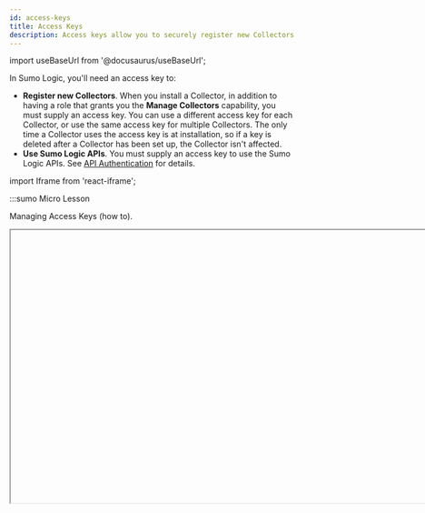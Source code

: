 ```yaml
---
id: access-keys
title: Access Keys
description: Access keys allow you to securely register new Collectors or access Sumo Logic APIs.
---
```

import useBaseUrl from '@docusaurus/useBaseUrl';

In Sumo Logic, you'll need an access key to:

* **Register new Collectors**. When you install a Collector, in addition to having a role that grants you the **Manage Collectors** capability, you must supply an access key. You can use a different access key for each Collector, or use the same access key for multiple Collectors. The only time a Collector uses the access key is at installation, so if a key is deleted after a Collector has been set up, the Collector isn't affected.
* **Use Sumo Logic APIs**. You must supply an access key to use the Sumo Logic APIs. See [API Authentication](/docs/api/getting-started#authentication) for details.

import Iframe from 'react-iframe';

:::sumo Micro Lesson

Managing Access Keys (how to).

<Iframe url="https://www.youtube.com/embed/1UY7vQiJwQ4?rel=0"
        width="854px"
        height="480px"
        id="myId"
        className="video-container"
        display="initial"
        position="relative"
        allow="accelerometer; clipboard-write; encrypted-media; gyroscope; picture-in-picture"
        allowfullscreen
        />

:::

## Prerequisites

* You'll need the [**Create Access Keys** role capability](/docs/manage/users-roles/roles/role-capabilities#security) to create an access key.
* You'll need the [**Manage Access Keys** capability](/docs/manage/users-roles/roles/role-capabilities#security) to manage access keys created by other users in your org.


## Create an access key

### From the Preferences page

1. <!--Kanso [**Classic UI**](/docs/get-started/sumo-logic-ui-classic). Kanso--> In the main Sumo Logic menu, select your username and then **Preferences**. <!--Kanso <br/>[**New UI**](/docs/get-started/sumo-logic-ui). In the top menu, select your username and then **Preferences**. Kanso-->
1. In the **My Access Keys** section, click **+ Add Access Key**.<img src={useBaseUrl('/img/security/access-key-preferences-page.png')} alt="Sumo Logic interface showing access keys with statuses, names, access IDs, creation dates, allowed domains, and last used dates. Add Access Key button at bottom." style={{border: '1px solid gray'}} width="800"/>
1. When the **Create an Access Key** window appears, enter a name for your access key. If you don’t want to create an allowlist of domains from which the access key can be used to access Sumo APIs, proceed to the step. <br/><img src={useBaseUrl('/img/security/create-access-key.png')} alt="Create an Access Key form in Sumo Logic with fields for Access Key Name, Allowed CORS Domains, and options to add domains." style={{border: '1px solid gray'}} width="500"/>
1. Optionally, you can add [**Allowlisted CORS Domains**](#cors-support), which will allow you to use this newly created access key to access Sumo APIs.
    :::note
    Enter the domains in the [Origin format](https://developer.mozilla.org/en-US/docs/Web/HTTP/Headers/Origin) described in Mozilla help. The URL pattern must include the HTTPS protocol and a domain name. A port is optional.
    :::
1. Click **Create Key** to generate the key. Be sure to copy both the generated Access ID and Access Key before clicking **Done**.<br/><img src={useBaseUrl('/img/security/generated-access-key.png')} alt="Access key successfully created message in Sumo Logic for creating an access key, showing the Access ID and Access Key with options to copy them, and a Done button." style={{border: '1px solid gray'}} width="450"/>
   :::warning
   After you click **Done**, you will not be able to recover this Access ID and Access Key.
   :::

### From the Access Keys page

Administrators can create access keys under **Access Keys** as an alternative to doing it from the [Preferences page](#from-the-preferences-page).

1. <!--Kanso [**Classic UI**](/docs/get-started/sumo-logic-ui-classic). Kanso--> In the main Sumo Logic menu, select **Administration > Security > Access Keys**. <!--Kanso <br/>[**New UI**](/docs/get-started/sumo-logic-ui). In the top menu select **Administration**, and then under **Account Security Settings** select **Access Keys**. You can also click the **Go To...** menu at the top of the screen and select **Access Keys**. Kanso-->
1. At the top right of the table, click **+ Add Access Key**. <br/><img src={useBaseUrl('/img/security/access-key-security-page.png')} alt="Sumo Logic interface showing a list of access keys with options to add a new access key, search access keys, and statuses of existing keys." width="700"/>
1. Follow the steps from [the previous section](#from-the-preferences-page), starting with step 3.

#### CORS support

Sumo supports cross-origin resource sharing (CORS), a mechanism that uses additional HTTP headers to tell a browser to let a web application running at one origin (domain) have permission to access selected resources from a server at a different origin. 

When you create an access key, you can optionally define an allowlist of domains that may access Sumo APIs using that access key. 

Whether Sumo accepts or rejects an API request depends on whether it contains an ORIGIN header and the entries in the allowlist. 

Sumo rejects:

* Requests with an ORIGIN header but the allowlist is empty.
* Requests with an ORIGIN header that do not match any entry in the allowlist.

When Sumo rejects a request, it issues an httpErrorCode 403 error. The error key is "forbidden" and the error message is: `The request origin is not allowlisted to use this access key`.

Sumo accepts:

* Requests without an ORIGIN header. 
* Requests with an ORIGIN header that matches an entry in the allowlist.
* All OPTIONS requests.

When Sumo accepts a request, the response includes the ORIGIN header in
an Access-Control-Allow-Origin header.

## Edit, deactivate, or delete an access key

Anyone, regardless of role, can edit, activate, deactivate, and delete access keys you've created.

1. <!--Kanso [**Classic UI**](/docs/get-started/sumo-logic-ui-classic). Kanso--> In the main Sumo Logic menu, select your username and then **Preferences**. <!--Kanso <br/>[**New UI**](/docs/get-started/sumo-logic-ui). In the top menu, select your username and then **Preferences**. Kanso-->
1. Hover your mouse over an access key and click the three-dot kebab icon to reveal the modification options:<br/><img src={useBaseUrl('/img/security/my-access-keys1.png')} alt="User profile in Sumo Logic displaying username, security settings, and a list of access keys with options to deactivate, edit, or delete them." style={{border: '1px solid gray'}} width="800"/>
   * **Edit**. Opens up a window where you can modify the allowlist for your access key.
   * **Deactivate/Reactivate**. Depending on the current status of your access key, you'll see either a **Deactivate** or **Reactivate** option. If you deactivate an access key, Sumo Logic will retain the key credentials, but render the key useless. By default, Sumo Logic will deactivate an access key if it has gone unused for more than 30 days, though the [Access Keys Deactivation policy](#access-keys-deactivation-policy) can be updated by a Sumo Logic administrator. You can reactivate a key at any time to begin using it again.
  :::note
  After an access key is deactivated, there can be a brief period of time during which a previous successful authentication remains cached and a subsequent API request using the deactivated key will succeed. This could occur if the access key was used to authenticate within 15 minutes prior to the key being deactivated.
  :::
   * **Delete**. Use the trash can icon to permanently remove the access key. The key will no longer be usable for API calls. However, deleting a key used to register a Collector does not affect the Collector, as the only time a Collector uses the access key is at installation.

## Edit, deactivate, or delete an org access key

If you have the [**Manage Access Keys** role capability](/docs/manage/users-roles/roles/role-capabilities#security), you can you can edit, deactivate, and delete any access keys created by other users in your organization.

1. <!--Kanso [**Classic UI**](/docs/get-started/sumo-logic-ui-classic). Kanso--> In the main Sumo Logic menu, select **Administration > Security > Access Keys**. <!--Kanso <br/>[**New UI**](/docs/get-started/sumo-logic-ui). In the top menu select **Administration**, and then under **Account Security Settings** select **Access Keys**. You can also click the **Go To...** menu at the top of the screen and select **Access Keys**. Kanso-->
1. Hover your mouse over an access key and click the three-dot kebab icon. This reveals the same modification options that appear on the **Preferences** page, [as described above](#edit-deactivate-or-delete-an-access-key).

### Access Keys Deactivation policy

To enhance the security of your account, Sumo Logic will by default automatically deactivate access keys that haven’t been used for 30 days or more. As an extra security measure, deactivating an access key that has gone unused will ensure that forgotten keys cannot be used later on to access your account.

:::info For Administrators only
This section is visible to Administrators only.
:::

An administrator can adjust the limit to the number of days an Access Key can go unused before being automatically deactivated. To configure this option, you must be a Sumo Logic Administrator or have the **Manage organization settings** role capability.

To configure the Access Keys Deactivation policy:
1. <!--Kanso [**Classic UI**](/docs/get-started/sumo-logic-ui-classic). Kanso--> In the main Sumo Logic menu, select **Administration > Security > Policies**. <!--Kanso <br/>[**New UI**](/docs/get-started/sumo-logic-ui). In the top menu select **Administration**, and then under **Account Security Settings** select **Policies**. You can also click the **Go To...** menu at the top of the screen and select **Policies**. Kanso-->
1. Under the **Access Keys Deactivation** policy section, select a value in the **No. of Days** field.<br/><img src={useBaseUrl('img/security/access-keys-deactivation.png')} alt="Access Keys Deactivation settings in Sumo Logic, allowing automatic deactivation of unused or unmodified API access keys after a specified number of days." width="400"/>
